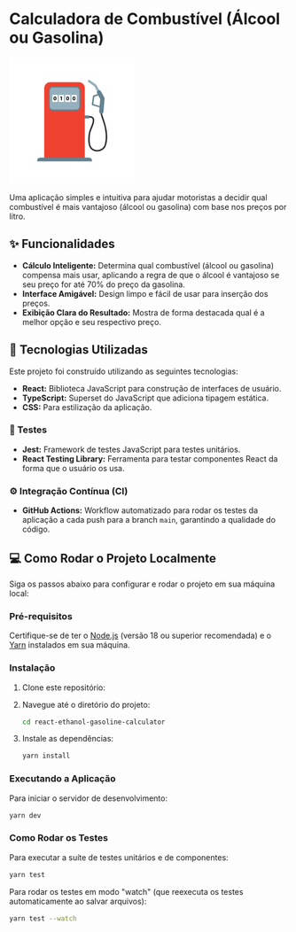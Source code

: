 # Calculadora de Combustível (Álcool ou Gasolina)

![Logo da Calculadora de Gasolina ou Álcool](./src/assets/logo.png)

Uma aplicação simples e intuitiva para ajudar motoristas a decidir qual combustível é mais vantajoso (álcool ou gasolina) com base nos preços por litro.

## ✨ Funcionalidades

* **Cálculo Inteligente:** Determina qual combustível (álcool ou gasolina) compensa mais usar, aplicando a regra de que o álcool é vantajoso se seu preço for até 70% do preço da gasolina.
* **Interface Amigável:** Design limpo e fácil de usar para inserção dos preços.
* **Exibição Clara do Resultado:** Mostra de forma destacada qual é a melhor opção e seu respectivo preço.

## 🚀 Tecnologias Utilizadas

Este projeto foi construído utilizando as seguintes tecnologias:

* **React:** Biblioteca JavaScript para construção de interfaces de usuário.
* **TypeScript:** Superset do JavaScript que adiciona tipagem estática.
* **CSS:** Para estilização da aplicação.

### 🧪 Testes

* **Jest:** Framework de testes JavaScript para testes unitários.
* **React Testing Library:** Ferramenta para testar componentes React da forma que o usuário os usa.

### ⚙️ Integração Contínua (CI)

* **GitHub Actions:** Workflow automatizado para rodar os testes da aplicação a cada push para a branch `main`, garantindo a qualidade do código.

## 💻 Como Rodar o Projeto Localmente

Siga os passos abaixo para configurar e rodar o projeto em sua máquina local:

### Pré-requisitos

Certifique-se de ter o [Node.js](https://nodejs.org/en/) (versão 18 ou superior recomendada) e o [Yarn](https://yarnpkg.com/) instalados em sua máquina.

### Instalação

1.  Clone este repositório:
2.  Navegue até o diretório do projeto:
    ```bash
    cd react-ethanol-gasoline-calculator
    ```

3.  Instale as dependências:
    ```bash
    yarn install
    ```

### Executando a Aplicação

Para iniciar o servidor de desenvolvimento:

  ```bash
  yarn dev
  ```

### Como Rodar os Testes

Para executar a suíte de testes unitários e de componentes:

  ```bash
  yarn test
  ```

Para rodar os testes em modo "watch" (que reexecuta os testes automaticamente ao salvar arquivos):

  ```bash
  yarn test --watch
  ```